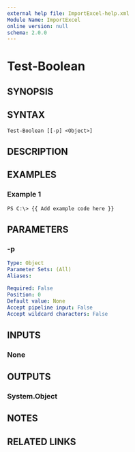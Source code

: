 ```yaml
---
external help file: ImportExcel-help.xml
Module Name: ImportExcel
online version: null
schema: 2.0.0
---
```


# Test-Boolean

## SYNOPSIS

## SYNTAX

```text
Test-Boolean [[-p] <Object>]
```

## DESCRIPTION

## EXAMPLES

### Example 1

```text
PS C:\> {{ Add example code here }}
```

## PARAMETERS

### -p

```yaml
Type: Object
Parameter Sets: (All)
Aliases:

Required: False
Position: 0
Default value: None
Accept pipeline input: False
Accept wildcard characters: False
```

## INPUTS

### None

## OUTPUTS

### System.Object

## NOTES

## RELATED LINKS

